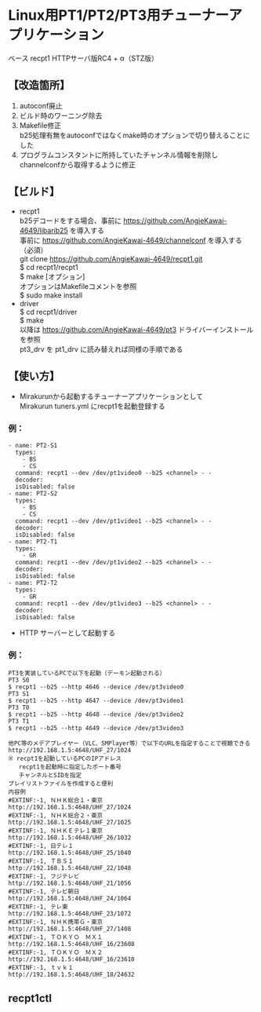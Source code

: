 # Linux用PT1/PT2/PT3用チューナーアプリケーション

ベース recpt1 HTTPサーバ版RC4 + α（STZ版）

## 【改造箇所】
1. autoconf廃止
2. ビルド時のワーニング除去
3. Makefile修正  
   b25処理有無をautoconfではなくmake時のオプションで切り替えることにした
4. プログラムコンスタントに所持していたチャンネル情報を削除しchannelconfから取得するように修正

## 【ビルド】
- recpt1  
  b25デコードをする場合、事前に https://github.com/AngieKawai-4649/libarib25 を導入する  
  事前に https://github.com/AngieKawai-4649/channelconf を導入する（必須）  
  git clone https://github.com/AngieKawai-4649/recpt1.git  
  $ cd recpt1/recpt1  
  $ make [オプション]  
  オプションはMakefileコメントを参照  
  $ sudo make install  
- driver  
  $ cd recpt1/driver  
  $ make  
  以降は https://github.com/AngieKawai-4649/pt3 ドライバーインストールを参照  
  pt3_drv を pt1_drv に読み替えれば同様の手順である  

##  【使い方】
- Mirakurunから起動するチューナーアプリケーションとして  
  Mirakurun tuners.yml にrecpt1を起動登録する  
### 例：  
    - name: PT2-S1
      types:
        - BS
        - CS
      command: recpt1 --dev /dev/pt1video0 --b25 <channel> - -
      decoder:
      isDisabled: false
    - name: PT2-S2
      types:
        - BS
        - CS
      command: recpt1 --dev /dev/pt1video1 --b25 <channel> - -
      decoder:
      isDisabled: false
    - name: PT2-T1
      types:
        - GR
      command: recpt1 --dev /dev/pt1video2 --b25 <channel> - -
      decoder:
      isDisabled: false
    - name: PT2-T2
      types:
        - GR
      command: recpt1 --dev /dev/pt1video3 --b25 <channel> - -
      decoder:
      isDisabled: false
  - HTTP サーバーとして起動する
### 例：
    PT3を実装しているPCで以下を起動（デーモン起動される）
    PT3 S0
    $ recpt1 --b25 --http 4646 --device /dev/pt3video0
    PT3 S1
    $ recpt1 --b25 --http 4647 --device /dev/pt3video1
    PT3 T0
    $ recpt1 --b25 --http 4648 --device /dev/pt3video2
    PT3 T1
    $ recpt1 --b25 --http 4649 --device /dev/pt3video3

    他PC等のメデアプレイヤー（VLC、SMPlayer等）で以下のURLを指定することで視聴できる
    http://192.168.1.5:4648/UHF_27/1024
    ※ recpt1を起動しているPCのIPアドレス
       recpt1を起動時に指定したポート番号
       チャンネルとSIDを指定
    プレイリストファイルを作成すると便利
    内容例
    #EXTINF:-1, ＮＨＫ総合１・東京
    http://192.168.1.5:4648/UHF_27/1024
    #EXTINF:-1, ＮＨＫ総合２・東京
    http://192.168.1.5:4648/UHF_27/1025
    #EXTINF:-1, ＮＨＫＥテレ１東京
    http://192.168.1.5:4648/UHF_26/1032
    #EXTINF:-1, 日テレ１
    http://192.168.1.5:4648/UHF_25/1040
    #EXTINF:-1, ＴＢＳ１
    http://192.168.1.5:4648/UHF_22/1048
    #EXTINF:-1, フジテレビ
    http://192.168.1.5:4648/UHF_21/1056
    #EXTINF:-1, テレビ朝日
    http://192.168.1.5:4648/UHF_24/1064
    #EXTINF:-1, テレ東
    http://192.168.1.5:4648/UHF_23/1072
    #EXTINF:-1, ＮＨＫ携帯Ｇ・東京
    http://192.168.1.5:4648/UHF_27/1408
    #EXTINF:-1, ＴＯＫＹＯ　ＭＸ１
    http://192.168.1.5:4648/UHF_16/23608
    #EXTINF:-1, ＴＯＫＹＯ　ＭＸ２
    http://192.168.1.5:4648/UHF_16/23610
    #EXTINF:-1, ｔｖｋ１
    http://192.168.1.5:4648/UHF_18/24632

## recpt1ctl




    



